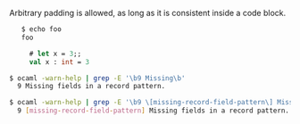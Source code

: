 Arbitrary padding is allowed, as long as it is consistent inside a code block.

```sh
   $ echo foo
   foo
```

```ocaml
     # let x = 3;;
     val x : int = 3
```

```sh version<4.12
$ ocaml -warn-help | grep -E '\b9 Missing\b'
  9 Missing fields in a record pattern.
```
```sh version>=4.12
$ ocaml -warn-help | grep -E '\b9 \[missing-record-field-pattern\] Missing\b'
  9 [missing-record-field-pattern] Missing fields in a record pattern.
```
